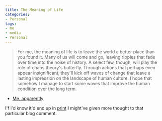 ```yaml
---
title: The Meaning of Life
categories:
- Personal
tags:
- me
- media
- Personal
---
```


> 

> 
> For me, the meaning of life is to leave the world a better place than you found it. Many of us will come and go, leaving ripples that fade over time into the noise of history. A select few, though, will play the role of chaos theory's butterfly. Through actions that perhaps even appear insignificant, they'll kick off waves of change that leave a lasting impression on the landscape of human culture. I hope that somehow I manage to start some waves that improve the human condition over the long term.
> 
> 
- [Me, apparently][1]


   [1]: http://www.beliefnet.com/story/178/story_17876_1.html



I'f I'd know it'd end up in [print][2] I might've given more thought to that particular blog comment.

   [2]: http://www.amazon.com/exec/obidos/ASIN/1577315146/phobia-20

